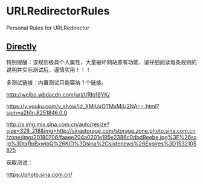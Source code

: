 # URLRedirectorRules
Personal Rules for URLRedirector

## [Directly](https://github.com/ivysrono/URLRedirectorRules/raw/master/Directly.json)

特别提醒：该规则极具个人属性，大量破坏网站原有功能，请仔细阅读每条规则的说明并实际测试后，谨慎实用！！！

多测试链接：内置测试只能容纳 1 个链接。

http://weibo.wbdacdn.com/url/t/RIo18YK/

https://v.youku.com/v_show/id_XMjUxOTMxMjU2NA==.html?spm=a2h1n.8251846.0.0

http://s.img.mix.sina.com.cn/auto/resize?size=328_218&img=http://sinastorage.com/storage.zone.photo.sina.com.cn/zone/img/20180706/faaee204a0201e195e2386c0dbd9eebe.jpg%3F%26ssig%3DtxRpBxwloQ%26KID%3Dsina%2Cslidenews%26Expires%3D1532105875


获取测试：

https://photo.sina.com.cn/

